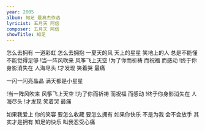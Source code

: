 ```yaml
---
year: 2005
album: 知足 最真杰作选
lyricist: 五月天 阿信
composer: 五月天 阿信
showTitle: 知足
---
```

怎么去拥有 一道彩虹
怎么去拥抱 一夏天的风
天上的星星 笑地上的人
总是不能懂 不能觉得足够
!当一阵风吹来 风筝飞上天空
!为了你而祈祷 而祝福 而感动
!终于你身影消失在 人海尽头
!才发现 笑着哭 最痛

一闪一闪亮晶晶
满天都是小星星

!当一阵风吹来 风筝飞上天空
!为了你而祈祷 而祝福 而感动
!终于你身影消失在 人海尽头
!才发现 笑着哭 最痛

如果我爱上 你的笑容
要怎么收藏 要怎么拥有
如果你快乐 不是为我
会不会放手 其实才是拥有
知足的快乐
叫我忍受心痛
